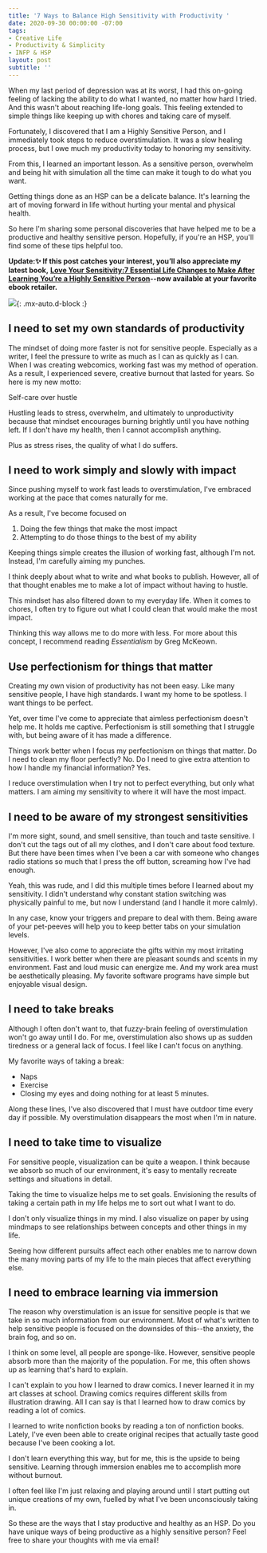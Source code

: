 ```yaml
---
title: '7 Ways to Balance High Sensitivity with Productivity '
date: 2020-09-30 00:00:00 -07:00
tags:
- Creative Life
- Productivity & Simplicity
- INFP & HSP
layout: post
subtitle: ''
---
```


When my last period of depression was at its worst, I had this on-going feeling of lacking the ability to do what I wanted, no matter how hard I tried. And this wasn't about reaching life-long goals. This feeling extended to simple things like keeping up with chores and taking care of myself.

Fortunately, I discovered that I am a Highly Sensitive Person, and I immediately took steps to reduce overstimulation. It was a slow healing process, but I owe much my productivity today to honoring my sensitivity.

From this, I learned an important lesson. As a sensitive person, overwhelm and being hit with simulation all the time can make it tough to do what you want.

Getting things done as an HSP can be a delicate balance. It's learning the art of moving forward in life without hurting your mental and physical health.

So here I'm sharing some personal discoveries that have helped me to be a productive and healthy sensitive person. Hopefully, if you're an HSP, you'll find some of these tips helpful too.

**Update:✨ If this post catches your interest, you’ll also appreciate my latest book,** [**Love Your Sensitivity:7 Essential Life Changes to Make After Learning You’re a Highly Sensitive Person**](https://payhip.com/b/KI5eW)**--now available at your favorite ebook retailer.** 

![](/uploads/productive-hsp.png){: .mx-auto.d-block :}

## I need to set my own standards of productivity

The mindset of doing more faster is not for sensitive people. Especially as a writer, I feel the pressure to write as much as I can as quickly as I can. When I was creating webcomics, working fast was my method of operation. As a result, I experienced severe, creative burnout that lasted for years. So here is my new motto:

Self-care over hustle

Hustling leads to stress, overwhelm, and ultimately to unproductivity because that mindset encourages burning brightly until you have nothing left. If I don't have my health, then I cannot accomplish anything.

Plus as stress rises, the quality of what I do suffers.

## I need to work simply and slowly with impact

Since pushing myself to work fast leads to overstimulation, I've embraced working at the pace that comes naturally for me.

As a result, I've become focused on

1. Doing the few things that make the most impact
2. Attempting to do those things to the best of my ability

Keeping things simple creates the illusion of working fast, although I'm not. Instead, I'm carefully aiming my punches.

I think deeply about what to write and what books to publish. However, all of that thought enables me to make a lot of impact without having to hustle.

This mindset has also filtered down to my everyday life. When it comes to chores, I often try to figure out what I could clean that would make the most impact.

Thinking this way allows me to do more with less. For more about this concept, I recommend reading _Essentialism_ by Greg McKeown.

## Use perfectionism for things that matter

Creating my own vision of productivity has not been easy. Like many sensitive people, I have high standards. I want my home to be spotless. I want things to be perfect.

Yet, over time I've come to appreciate that aimless perfectionism doesn't help me. It holds me captive. Perfectionism is still something that I struggle with, but being aware of it has made a difference.

Things work better when I focus my perfectionism on things that matter. Do I need to clean my floor perfectly? No. Do I need to give extra attention to how I handle my financial information? Yes.

I reduce overstimulation when I try not to perfect everything, but only what matters. I am aiming my sensitivity to where it will have the most impact.

## I need to be aware of my strongest sensitivities

I'm more sight, sound, and smell sensitive, than touch and taste sensitive. I don't cut the tags out of all my clothes, and I don't care about food texture. But there have been times when I've been a car with someone who changes radio stations so much that I press the off button, screaming how I've had enough.

Yeah, this was rude, and I did this multiple times before I learned about my sensitivity. I didn't understand why constant station switching was physically painful to me, but now I understand (and I handle it more calmly).

In any case, know your triggers and prepare to deal with them. Being aware of your pet-peeves will help you to keep better tabs on your simulation levels.

However, I've also come to appreciate the gifts within my most irritating sensitivities. I work better when there are pleasant sounds and scents in my environment. Fast and loud music can energize me. And my work area must be aesthetically pleasing. My favorite software programs have simple but enjoyable visual design.

## I need to take breaks

Although I often don't want to, that fuzzy-brain feeling of overstimulation won't go away until I do.  For me, overstimulation also shows up as sudden tiredness or a general lack of focus. I feel like I can't focus on anything.

My favorite ways of taking a break:

* Naps
* Exercise
* Closing my eyes and doing nothing for at least 5 minutes.

Along these lines, I've also discovered that I must have outdoor time every day if possible. My overstimulation disappears the most when I'm in nature.

## I need to take time to visualize

For sensitive people, visualization can be quite a weapon. I think because we absorb so much of our environment, it's easy to mentally recreate settings and situations in detail.

Taking the time to visualize helps me to set goals. Envisioning the results of taking a certain path in my life helps me to sort out what I want to do.

I don't only visualize things in my mind. I also visualize on paper by using mindmaps to see relationships between concepts and other things in my life.

Seeing how different pursuits affect each other enables me to narrow down the many moving parts of my life to the main pieces that affect everything else.

## I need to embrace learning via immersion

The reason why overstimulation is an issue for sensitive people is that we take in so much information from our environment. Most of what's written to help sensitive people is focused on the downsides of this--the anxiety, the brain fog, and so on.

I think on some level, all people are sponge-like. However, sensitive people absorb more than the majority of the population. For me, this often shows up as learning that's hard to explain.

I can't explain to you how I learned to draw comics. I never learned it in my art classes at school. Drawing comics requires different skills from illustration drawing. All I can say is that I learned how to draw comics by reading a lot of comics.

I learned to write nonfiction books by reading a ton of nonfiction books. Lately, I've even been able to create original recipes that actually taste good because I've been cooking a lot.

I don't learn everything this way, but for me, this is the upside to being sensitive. Learning through immersion enables me to accomplish more without burnout.

I often feel like I'm just relaxing and playing around until I start putting out unique creations of my own, fuelled by what I've been unconsciously taking in.

So these are the ways that I stay productive and healthy as an HSP. Do you have unique ways of being productive as a highly sensitive person? Feel free to share your thoughts with me via email!
